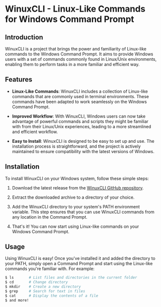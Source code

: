 # WinuxCLI - Linux-Like Commands for Windows Command Prompt

## Introduction

WinuxCLI is a project that brings the power and familiarity of Linux-like commands to the Windows Command Prompt. It aims to provide Windows users with a set of commands commonly found in Linux/Unix environments, enabling them to perform tasks in a more familiar and efficient way.

## Features

- **Linux-Like Commands**: WinuxCLI includes a collection of Linux-like commands that are commonly used in terminal environments. These commands have been adapted to work seamlessly on the Windows Command Prompt.

- **Improved Workflow**: With WinuxCLI, Windows users can now take advantage of powerful commands and scripts they might be familiar with from their Linux/Unix experiences, leading to a more streamlined and efficient workflow.

- **Easy to Install**: WinuxCLI is designed to be easy to set up and use. The installation process is straightforward, and the project is actively maintained to ensure compatibility with the latest versions of Windows.

## Installation

To install WinuxCLI on your Windows system, follow these simple steps:

1. Download the latest release from the [WinuxCLI GitHub repository](https://github.com/your-username/winuxcli/releases).

2. Extract the downloaded archive to a directory of your choice.

3. Add the WinuxCLI directory to your system's PATH environment variable. This step ensures that you can use WinuxCLI commands from any location in the Command Prompt.

4. That's it! You can now start using Linux-like commands on your Windows Command Prompt.

## Usage

Using WinuxCLI is easy! Once you've installed it and added the directory to your PATH, simply open a Command Prompt and start using the Linux-like commands you're familiar with. For example:

```bash
$ ls       # List files and directories in the current folder
$ cd       # Change directory
$ mkdir    # Create a new directory
$ grep     # Search for text in files
$ cat      # Display the contents of a file
$ and more!
